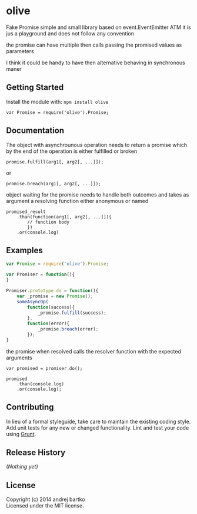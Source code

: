 # olive
Fake Promise simple and small library based on event.EventEmitter
ATM it is jus a playground and does not follow any convention

the promise can have multiple then calls passing the promised values as parameters

I think it could be handy to have then alternative behaving in synchronous maner


## Getting Started
Install the module with: `npm install olive`
```
var Promise = require('olive').Promise;
```

## Documentation
The object with asynchrounous operation needs to return a promise 
which by the end of the operation is either fulfilled or broken
```
promise.fulfill(arg1[, arg2[, ...]]);
```
or
```
promise.breach(arg1[, arg2[, ...]]);
```
object waiting for the promise needs to handle both outcomes
and takes as argument a resolving function either anonymous or named

```
promised_result
	.than(function(arg1[, arg2[, ...]]){
		// function body
		})
	.or(console.log)
```

## Examples
```javascript
var Promise = require('olive').Promise;

var Promiser = function(){
}

Promiser.prototype.do = function(){
	var _promise = new Promise();
	someAsyncOp(
		function(success){
			_promise.fulfill(success);
		}, 
		function(error){
			_promise.breach(error);
		});
}
```

the promise when resolved calls the resolver function with the expected arguments

```
var promised = promiser.do();

promised
	.than(console.log)
	.or(console.log);
```

## Contributing
In lieu of a formal styleguide, take care to maintain the existing coding style. Add unit tests for any new or changed functionality. Lint and test your code using [Grunt](http://gruntjs.com/).

## Release History
_(Nothing yet)_

## License
Copyright (c) 2014 andrej bartko  
Licensed under the MIT license.
